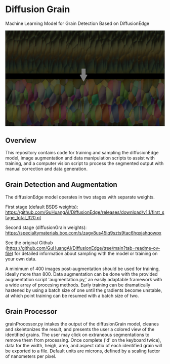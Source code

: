 # Diffusion Grain
Machine Learning Model for Grain Detection Based on DiffusionEdge 

![grainExample](/assets/fullImg_testFiber1_1.png)

## Overview

This repository contains code for training and sampling the diffusionEdge model, image augmentation and data manipulation scripts to assist with training, and a computer vision script to process the segmented output with manual correction and data generation. 

## Grain Detection and Augmentation

The diffusionEdge model operates in two stages with separate weights. 

First stage (default BSDS weights): https://github.com/GuHuangAI/DiffusionEdge/releases/download/v1.1/first_stage_total_320.pt

Second stage (diffusionGrain weights): https://specialtymaterials.box.com/s/zagv8us45iq9szts9tac6hqxjahqowpx


See the original Github (https://github.com/GuHuangAI/DiffusionEdge/tree/main?tab=readme-ov-file) for detailed information about sampling with the model or training on your own data. 

A minimum of 400 images post-augmentation should be used for training, ideally more than 800. Data augmentation can be done with the provided augmentation script 'augmentation.py,' an easily adaptable framework with a wide array of procesing methods. Early training can be dramatically hastened by using a batch size of one until the gradients become unstable, at which point training can be resumed with a batch size of two. 

## Grain Processor

grainProcessor.py intakes the output of the diffusionGrain model, cleanes and skeletonizes the result, and presents the user a colored view of the identified grains. The user may click on extraneous segmentations to remove them from processing. Once complete ('d' on the keyboard twice), data for the width, heigh, area, and aspect ratio of each identified grain will be exported to a file. Default units are microns, defined by a scaling factor of nanometers per pixel. 
